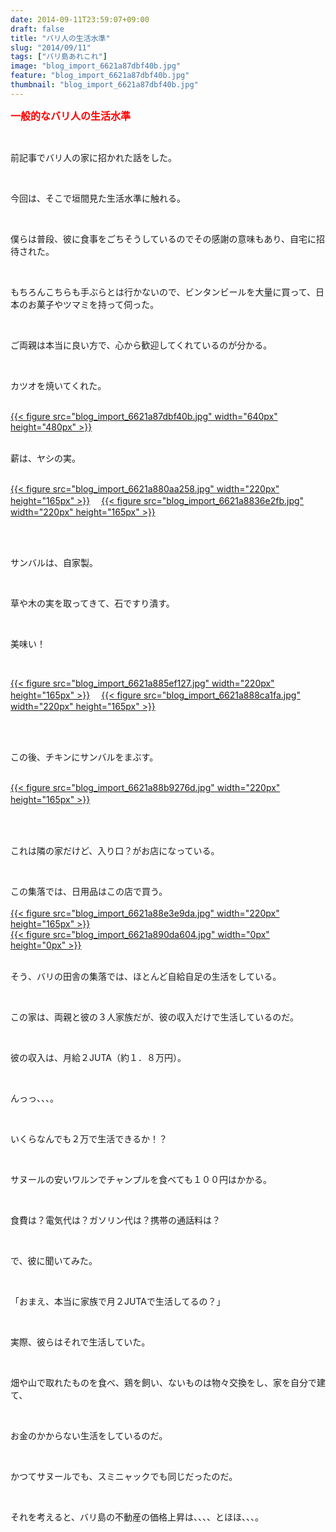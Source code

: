 ```yaml
---
date: 2014-09-11T23:59:07+09:00
draft: false
title: "バリ人の生活水準"
slug: "2014/09/11"
tags: ["バリ島あれこれ"]
image: "blog_import_6621a87dbf40b.jpg"
feature: "blog_import_6621a87dbf40b.jpg"
thumbnail: "blog_import_6621a87dbf40b.jpg"
---
```

<p><font color="#ff0000" size="3"><strong>一般的なバリ人の生活水準</strong></font></p><br/><p>前記事でバリ人の家に招かれた話をした。</p><br/><p>今回は、そこで垣間見た生活水準に触れる。</p><br/><p>僕らは普段、彼に食事をごちそうしているのでその感謝の意味もあり、自宅に招待された。</p><br/><p>もちろんこちらも手ぶらとは行かないので、ビンタンビールを大量に買って、日本のお菓子やツマミを持って伺った。</p><br/><p>ご両親は本当に良い方で、心から歓迎してくれているのが分かる。</p><br/><p>カツオを焼いてくれた。</p><p><br/><a href="blog_import_6621a87ed456d.jpg">{{< figure src="blog_import_6621a87dbf40b.jpg" width="640px" height="480px" >}}</a> <br/></p><p><br/>薪は、ヤシの実。</p><p><br/><a href="blog_import_6621a881ed5aa.jpg">{{< figure src="blog_import_6621a880aa258.jpg" width="220px" height="165px" >}}</a> 　<a href="blog_import_6621a884a6f1d.jpg">{{< figure src="blog_import_6621a8836e2fb.jpg" width="220px" height="165px" >}}</a> </p><br/><br/><p>サンバルは、自家製。</p><br/><p>草や木の実を取ってきて、石ですり潰す。　</p><br/><p>美味い！</p><br/><p><a href="blog_import_6621a8872eb06.jpg">{{< figure src="blog_import_6621a885ef127.jpg" width="220px" height="165px" >}}</a> 　<a href="blog_import_6621a88a0baea.jpg">{{< figure src="blog_import_6621a888ca1fa.jpg" width="220px" height="165px" >}}</a> </p><br/><br/><p>この後、チキンにサンバルをまぶす。</p><p><br/><a href="blog_import_6621a88ced475.jpg">{{< figure src="blog_import_6621a88b9276d.jpg" width="220px" height="165px" >}}</a> 　<br/></p><br/><br/><p>これは隣の家だけど、入り口？がお店になっている。</p><br/><p>この集落では、日用品はこの店で買う。<br/><br/><a href="blog_import_6621a88f7c1a5.jpg">{{< figure src="blog_import_6621a88e3e9da.jpg" width="220px" height="165px" >}}</a> <br/><a href="blog_import_6621a891f0c3d.jpg">{{< figure src="blog_import_6621a890da604.jpg" width="0px" height="0px" >}}</a> <br/><br/></p><p>そう、バリの田舎の集落では、ほとんど自給自足の生活をしている。</p><br/><p>この家は、両親と彼の３人家族だが、彼の収入だけで生活しているのだ。</p><br/><p>彼の収入は、月給２JUTA（約１．８万円）。</p><br/><p>んっっ、、、。　</p><br/><p>いくらなんでも２万で生活できるか！？</p><br/><p>サヌールの安いワルンでチャンプルを食べても１００円はかかる。</p><br/><p>食費は？電気代は？ガソリン代は？携帯の通話料は？<br/></p><br/><p>で、彼に聞いてみた。</p><br/><p>「おまえ、本当に家族で月２JUTAで生活してるの？」</p><br/><p>実際、彼らはそれで生活していた。</p><br/><p>畑や山で取れたものを食べ、鶏を飼い、ないものは物々交換をし、家を自分で建て、</p><br/><p>お金のかからない生活をしているのだ。</p><br/><p>かつてサヌールでも、スミニャックでも同じだったのだ。</p><br/><p>それを考えると、バリ島の不動産の価格上昇は、、、、とほほ、、、。</p><br/><p><br/><br/><br/><br/><br/><br/></p><br/><br/><br/>

